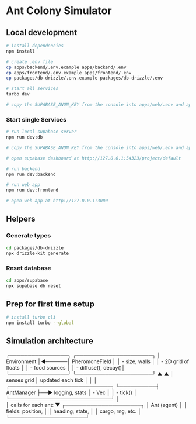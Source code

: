 # Ant Colony Simulator

## Local development

```bash
# install dependencies
npm install

# create .env file
cp apps/backend/.env.example apps/backend/.env
cp apps/frontend/.env.example apps/frontend/.env
cp packages/db-drizzle/.env.example packages/db-drizzle/.env

# start all services
turbo dev

# copy the SUPABASE_ANON_KEY from the console into apps/web/.env and apps/frontend/.env
```

### Start single Services

```bash
# run local supabase server
npm run dev:db

# copy the SUPABASE_ANON_KEY from the console into apps/web/.env and apps/frontend/.env

# open supabase dashboard at http://127.0.0.1:54323/project/default
```

```bash
# run backend
npm run dev:backend

# run web app
npm run dev:frontend

# open web app at http://127.0.0.1:3000
```

## Helpers

### Generate types

```bash
cd packages/db-drizzle
npx drizzle-kit generate
```

### Reset database

```bash
cd apps/supabase
npx supabase db reset
```

## Prep for first time setup

```bash
# install turbo cli
npm install turbo --global
```

## Simulation architecture

┌────────────────┐       ┌─────────────────────┐
│  Environment   │◀──────│  PheromoneField     │
│ - size, walls  │       │ - 2D grid of floats │
│ - food sources │       │ - diffuse(), decay()│
└────────────────┘       └─────────────────────┘
         ▲                         ▲
         │ senses grid             │ updated each tick
         │                         │
         │          ┌────────────────────────────┐
         └──────────┤        AntManager          ├──▶ logging, stats
                    │ - Vec<Ant>                 │
                    │ - tick()                   │
                    └────────────────────────────┘
                              │  
                              │ calls for each ant:
                              ▼
                       ┌─────────────────────┐
                       │   Ant (agent)       │
                       │ fields: position,   │
                       │ heading, state,     │
                       │ cargo, rng, etc.    │
                       └─────────────────────┘
